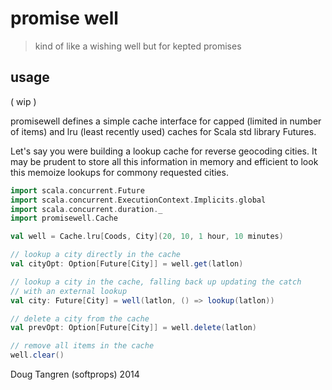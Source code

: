 # promise well

> kind of like a wishing well but for kepted promises

## usage

( wip )

promisewell defines a simple cache interface for capped (limited in number of items) and lru (least recently used) caches for Scala std library Futures.

Let's say you were building a lookup cache for reverse geocoding cities. It may be prudent to store all this information in memory and efficient to look this memoize lookups for commony requested cities.

```scala
import scala.concurrent.Future
import scala.concurrent.ExecutionContext.Implicits.global
import scala.concurrent.duration._
import promisewell.Cache

val well = Cache.lru[Coods, City](20, 10, 1 hour, 10 minutes)

// lookup a city directly in the cache
val cityOpt: Option[Future[City]] = well.get(latlon)

// lookup a city in the cache, falling back up updating the catch
// with an external lookup
val city: Future[City] = well(latlon, () => lookup(latlon))

// delete a city from the cache
val prevOpt: Option[Future[City]] = well.delete(latlon)

// remove all items in the cache
well.clear()
```


Doug Tangren (softprops) 2014
